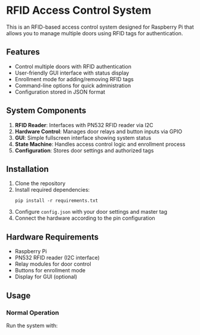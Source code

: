 # RFID Access Control System

This is an RFID-based access control system designed for Raspberry Pi that allows you to manage multiple doors using RFID tags for authentication.

## Features

- Control multiple doors with RFID authentication
- User-friendly GUI interface with status display
- Enrollment mode for adding/removing RFID tags
- Command-line options for quick administration
- Configuration stored in JSON format

## System Components

1. **RFID Reader**: Interfaces with PN532 RFID reader via I2C
2. **Hardware Control**: Manages door relays and button inputs via GPIO
3. **GUI**: Simple fullscreen interface showing system status
4. **State Machine**: Handles access control logic and enrollment process
5. **Configuration**: Stores door settings and authorized tags

## Installation

1. Clone the repository
2. Install required dependencies:
   ```
   pip install -r requirements.txt
   ```
3. Configure `config.json` with your door settings and master tag
4. Connect the hardware according to the pin configuration

## Hardware Requirements

- Raspberry Pi
- PN532 RFID reader (I2C interface)
- Relay modules for door control
- Buttons for enrollment mode
- Display for GUI (optional)

## Usage

### Normal Operation

Run the system with:
